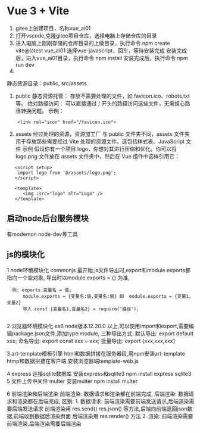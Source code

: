 # Vue 3 + Vite

1. gitee上创建项目，名称vue_ai01
2. 打开vscode,克隆gitee项目仓库，选择电脑上存储仓库的目录
3. 进入电脑上刚刚存储的仓库目录的上级目录，执行命令 npm create vite@latest vue_ai01 
   选择vue-javascript，回车，等待安装完成
   安装完成后，进入vue_ai01目录，执行命令 npm install
   安装完成后，执行命令 npm run dev
4. 

静态资源目录：public, src/assets
1. public 
静态资源托管： 存放不需要处理的文件，如 favicon.ico、robots.txt 等。
绝对路径访问： 可以直接通过 / 开头的路径访问这些文件，无需担心路径转换问题。
示例：
  ```<!-- 直接引用 public 目录下的图片 -->
      <link rel="icon" href="/favicon.ico">
  ```    
2. assets  经过处理的资源，资源加工厂
与 public 文件夹不同，assets 文件夹用于存放那些需要经过 Vite 处理的资源文件。这包括样式表、JavaScript 文件
示例
假设你有一个项目 logo，你想对其进行压缩和优化。你可以将 logo.png 文件放在 assets 文件夹中，然后在 Vue 组件中这样引用它：
```  
   <script setup>
    import logo from '@/assets/logo.png';
   </script>

   <template>
      <img :src="logo" alt="Logo" />
   </template>
```
## 启动node后台服务模块
   有modemon  node-dev等工具

## js的模块化
1 node环境模块化 commonjs
  最开始,js文件导出时,export和module.exports都指向一个空对象,
  导出时以module.exports = {} 为准,
  ```
    例: exports.变量名 = 值;
        module.exports = {变量名:值,变量名:值} 即  module.exports = {变量1,变量2}
        导入 const {变量名1,变量名2} = require('路径');   
    
  ```
2 浏览器环境模块化 es6
  node版本12.20.0 以上,可以使用import和export,需要编辑package.json文件,添加type:module,
  三种导出方式:
       默认导出: export default xxx;
       命名导出: export const xxx = xxx;
       批量导出: export {xxx,xxx,xxx} 

3 art-template模板引擎
  html和数据拼接在服务器段,用npm安装art-template
  htmp和数据拼接在客户端,安装浏览器端template-web.js

4 express 连接sqlite数据库
  安装express和sqlite3    npm install express sqlite3
5 文件上传中间件 multer
  安装multer  npm install multer     

6 前端渲染和后端渲染
  前端渲染: 数据请求和渲染都在前端完成,
  后端渲染: 数据请求和渲染都在后端完成,
  区别:
    1. 数据请求: 前端渲染需要前端发送请求,后端渲染需要后端发送请求
       前端渲染用 res.send() res.json() 等方法,后端向前端返回json数据,前端收到数据后渲染页面 
       后端渲染用 res.render() 方法 
    2. 渲染: 前端渲染需要前端渲染,后端渲染需要后端渲染  